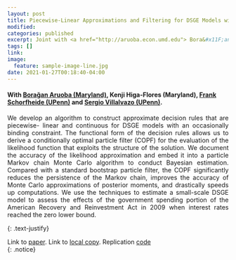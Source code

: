 ```yaml
---
layout: post
title: Piecewise-Linear Approximations and Filtering for DSGE Models with Occasionally-Binding Constraints
modified:
categories: published
excerpt: Joint with <a href="http://aruoba.econ.umd.edu"> Bora&#x11F;an Aruoba (Maryland)</a>, Kenji Higa-Flores (Maryland), <a href="http://sites.sas.upenn.edu/schorf">Frank Schorfheide (UPenn)</a> and Sergio Villalvazo (UPenn). <br> <i>Review of Economic Dynamics, forthcoming</i>.
tags: []
link:
image:
  feature: sample-image-line.jpg
date: 2021-01-27T00:18:40-04:00
---
```

#### With [Bora&#x11F;an Aruoba (Maryland)](http://aruoba.econ.umd.edu/), Kenji Higa-Flores (Maryland), [Frank Schorfheide (UPenn)](http://sites.sas.upenn.edu/schorf) and [Sergio Villalvazo (UPenn)](https://www.sergiovillalvazo.com).

<p style="text-align:justify">
We develop an algorithm to construct approximate decision rules that are piecewise- linear and continuous for DSGE models with an occasionally binding constraint. The functional form of the decision rules allows us to derive a conditionally optimal particle filter (COPF) for the evaluation of the likelihood function that exploits the structure of the solution. We document the accuracy of the likelihood approximation and embed it into a particle Markov chain Monte Carlo algorithm to conduct Bayesian estimation. Compared with a standard bootstrap particle filter, the COPF significantly reduces the persistence of the Markov chain, improves the accuracy of Monte Carlo approximations of posterior moments, and drastically speeds up computations. We use the techniques to estimate a small-scale DSGE model to assess the effects of the government spending portion of the American Recovery and Reinvestment Act in 2009 when interest rates reached the zero lower bound.</p>
{: .text-justify}

Link to [paper](https://doi.org/10.1016/j.red.2020.12.003).
Link to [local copy](/documents/ACS-PLC-v5.pdf).
Replication [code](https://github.com/pcuba/RED-PLC-Estimation)
<br>
{: .notice}
